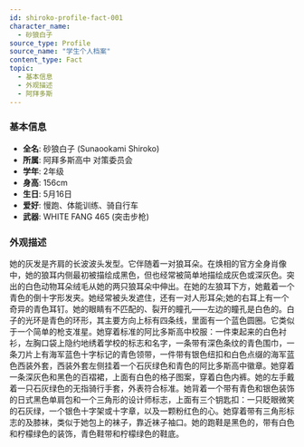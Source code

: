 ```yaml
---
id: shiroko-profile-fact-001
character_name:
  - 砂狼白子
source_type: Profile
source_name: "学生个人档案"
content_type: Fact
topic:
  - 基本信息
  - 外观描述
  - 阿拜多斯
---
```

### 基本信息
- **全名**: 砂狼白子 (Sunaookami Shiroko)
- **所属**: 阿拜多斯高中 对策委员会
- **学年**: 2年级
- **身高**: 156cm
- **生日**: 5月16日
- **爱好**: 慢跑、体能训练、骑自行车
- **武器**: WHITE FANG 465 (突击步枪)

### 外观描述
她的灰发是齐肩的长波波头发型。它伴随着一对狼耳朵。在焕相的官方全身肖像中，她的狼耳内侧最初被描绘成黑色，但也经常被简单地描绘成灰色或深灰色。突出的白色动物耳朵绒毛从她的两只狼耳朵中伸出。在她的左狼耳下方，她戴着一个青色的倒十字形发夹。她经常被头发遮住，还有一对人形耳朵;她的右耳上有一个奇异的青色耳钉。她的眼睛有不匹配的、裂开的瞳孔——左边的瞳孔是白色的。白子的光环是青色的环形，其主要方向上标有四条线，里面有一个蓝色圆圈。它类似于一个简单的枪支准星。她穿着标准的阿比多斯高中校服：一件束起来的白色衬衫，左胸口袋上隐约地绣着学校的标志和名字，一条带有深色条纹的青色围巾，一条刀片上有海军蓝色十字标记的青色领带，一件带有银色纽扣和白色点缀的海军蓝色西装外套，西装外套左侧挂着一个石灰绿色和青色的阿比多斯高中徽章。她穿着一条深灰色和黑色的百褶裙，上面有白色的格子图案，穿着白色内裤。她的左手戴着一只石灰绿色的无指骑行手套，外表符合标准。她背着一个带有青色和银色装饰的日式黑色单肩包和一个三角形的设计师标志，上面有三个钥匙扣：一只眨眼微笑的石灰绿，一个银色十字架或十字章，以及一颗粉红色的心。她穿着带有三角形标志的及膝袜，类似于她包上的袜子，靠近袜子袖口。她的跑鞋是黑色的，带有白色和柠檬绿色的装饰，青色鞋带和柠檬绿色的鞋底。